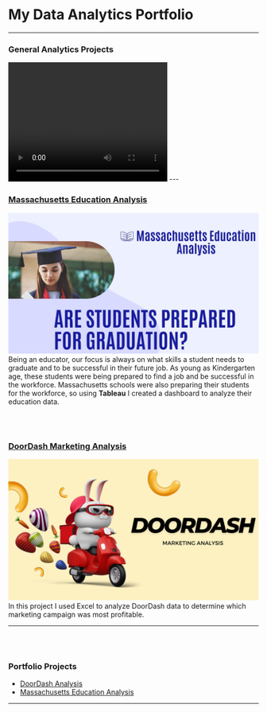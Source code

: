 # My Data Analytics Portfolio

---

### General Analytics Projects

<video width="320" height="240" controls>
  <source src="files/My Data Portfolio Header.mp4" type="video/mp4">
 </video>
---

### [Massachusetts Education Analysis](/Massachusetts_Education)
<img src="images/Massachusetts Education Analysis Video.jpg?raw=true"/>
Being an educator, our focus is always on what skills a student needs to graduate and to be successful in their future job.  As young as Kindergarten age, these students were being prepared to find a job and be successful in the workforce.  Massachusetts schools were also preparing their students for the workforce, so using <b>Tableau</b> I created a dashboard to analyze their education data.


<br><br>

### [DoorDash Marketing Analysis](https://www.linkedin.com/pulse/doordash-marketing-analysis-kimberly-saylor/)
[<img src="images/Doordash_Graphic.png?raw=true"/>](https://www.linkedin.com/pulse/doordash-marketing-analysis-kimberly-saylor)
In this project I used Excel to analyze DoorDash data to determine which marketing campaign was most profitable. 




<!-- COMMENT:  Everything in this section is from Avery's original template.  Use these to create page when needed.
#### [Internal Blog Post Project](/bank)
<img src="images/dummy_thumbnail.jpg?raw=true"/>
(https://www.linkedin.com/pulse/doordash-marketing-analysis-kimberly-saylor)
My first data analysis project on a food delivery service. 

---
#### [Linked File Project](/files/Day 12 - 21 days to data.pdf)
<img src="images/21 Days To Data Challenge.png?raw=true"/>
For this project, I explored what a good analytics PowerPoint presentation should entail. It talks about main talking points, how to tie data to the business value, and much more. 

---
#### [DoorDash Marketing Analysis](https://www.linkedin.com/doordash-marketing-analysis-kimberly-saylor)
[<img src="images/Doordash_Graphic.png?raw=true"/>](https://www.linkedin.com/doordash-marketing-analysis-kimberly-saylor)
My first data analysis project on a food delivery service. 


---
#### [Education Project](https://www.linkedin.com/pulse/massachusetts-education-analysis-samantha-paul/)
[<img src="images/21 Days To Data Challenge What I've Learned Cover.png?raw=true"/>](https://www.linkedin.com/pulse/what-i-learned-21-days-data-avery-smith)
In this case study from Data Analytics Accelerator, I was prompted to analyze the State of Massachusetts education data. The main focuses were:
What schools are struggling the most?
How does class size affect college admission?
What are the top math schools in the state? 

-->
---
<br><br>


### Portfolio Projects

- [DoorDash Analysis](http://www.linkedin.com/pulse/doordash-marketing-analysis-kimberly-saylor/)
- [Massachusetts Education Analysis](/Massachusetts_Education)

<!-- 
- [Project 2 Title](http://example.com/)
- [Project 3 Title](http://example.com/)
- [Project 4 Title](http://example.com/)
- [Project 5 Title](http://example.com/)
-->


---




